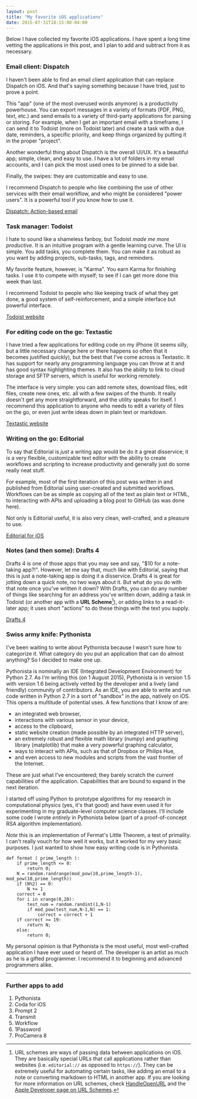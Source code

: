 ```yaml
---
layout: post
title: "My favorite iOS applications"
date: 2015-07-31T18:15:00-04:00
---
```


Below I have collected my favorite iOS applications. I have spent a long time vetting the applications in this post, and I plan to add and subtract from it as necessary.

### Email client: Dispatch

I haven't been able to find an email client application that can replace Dispatch on iOS. And that's saying something because I have tried, just to prove a point.

This "app" (one of the most overused words anymore) is a productivity powerhouse. You can export messages in a variety of formats (PDF, PNG, text, etc.) and send emails to a variety of third-party applications for parsing or storing. For example, when I get an important email with a timeframe, I can send it to Todoist (more on Todoist later) and create a task with a due date, reminders, a specific priority, and keep things organized by putting it in the proper "project".

Another wonderful thing about Dispatch is the overall UI/UX. It's a beautiful app; simple, clean, and easy to use. I have a lot of folders in my email accounts, and I can pick the most used ones to be pinned to a side bar.

Finally, the swipes: they are customizable and easy to use.

I recommend Dispatch to people who like combining the use of other services with their email workflow, and who might be considered "power users". It is a powerful tool if you know how to use it.

[Dispatch: Action-based email](http://www.dispatchapp.net)

### Task manager: Todoist

I hate to sound like a shameless fanboy, but Todoist *made me more productive*. It is an intuitive program with a gentle learning curve. The UI is simple. You add tasks, you complete them. You can make it as robust as you want by adding projects, sub-tasks, tags, and reminders.

My favorite feature, however, is "Karma". You earn Karma for finishing tasks. I use it to compete with myself; to see if I can get more done this week than last.

I recommend Todoist to people who like keeping track of what they get done, a good system of self-reinforcement, and a simple interface but powerful interface.

[Todoist website](http://www.todoist.com)

### For editing code on the go: Textastic

I have tried a few applications for editing code on my iPhone (it seems silly, but a little necessary change here or there happens so often that it becomes justified quickly), but the best that I've come across is Textastic. It has support for nearly any programming language you can throw at it and has good syntax highlighting themes. It also has the ability to link to cloud storage and SFTP servers, which is useful for working remotely.

The interface is very simple: you can add remote sites, download files, edit files, create new ones, etc. all with a few swipes of the thumb. It really doesn't get any more straightforward, and the utility speaks for itself. I recommend this application to anyone who needs to edit a variety of files on the go, or even just write ideas down in plain text or markdown.

[Textastic website](http://www.textasticapp.com)

### Writing on the go: Editorial

To say that Editorial is *just* a writing app would be do it a great disservice; it is a very flexible, customizable text editor with the ability to create workflows and scripting to increase productivity and generally just do some really neat stuff.

For example, most of the first iteration of this post was written in and published from Editorial using user-created and submitted workflows. Workflows can be as simple as copying all of the text as plain text or HTML, to interacting with APIs and uploading a blog post to GitHub (as was done here).

Not only is Editorial useful, it is also very clean, well-crafted, and a pleasure to use.

[Editorial for iOS](http://omz-software.com/editorial/)

### Notes (and then some): Drafts 4

Drafts 4 is one of those apps that you may see and say, "$10 for a note-taking app?!". However, let me say that, much like with Editorial, saying that this is just a note-taking app is doing it a disservice. Drafts 4 is great for jotting down a quick note, no two ways about it. But what do you do with that note once you've written it down? With Drafts, you can do any number of things like searching for an address you've written down, adding a task in Todoist (or another app with a **URL Scheme**[^schemes]), or adding links to a read-it-later app; it uses short "actions" to do these things with the text you supply.

[Drafts 4](http://agiletortise.com/drafts/)

### Swiss army knife: Pythonista

I've been waiting to write about Pythonista because I wasn't sure how to categorize it. What category do you put an application that can do almost anything? So I decided to make one up.

Pythonista is nominally an IDE (Integrated Development Environment) for Python 2.7. As I'm writing this (on 1 August 2015), Pythonista is in version 1.5 with version 1.6 being actively vetted by the developer and a lively (and friendly) community of contributors. As an IDE, you are able to write and run code written in Python 2.7 in a sort of "sandbox" in the app, natively on iOS. This opens a multitude of potential uses. A few functions that I know of are:

* an integrated web browser,
* interactions with various sensor in your device,
* access to the clipboard,
* static website creation (made possible by an integrated HTTP server),
* an extremely robust and flexible math library (numpy) and graphing library (matplotlib) that make a very powerful graphing calculator,
* ways to interact with APIs, such as that of Dropbox or Philips Hue,
* and even access to new modules and scripts from the vast frontier of the Internet.

These are just what I've encountered; they barely scratch the *current* capabilities of the application. Capabilities that are bound to expand in the next iteration. 

I started off using Python to prototype algorithms for my research in computational physics (yes, it's that good) and have even used it for experimenting in my graduate-level computer science classes. I'll include some code I wrote *entirely* in Pythonista below (part of a proof-of-concept RSA algorithm implementation).

*Note* this is an implementation of Fermat's Little Theorem, a test of primality. I can't really vouch for how well it works, but it worked for my very basic purposes. I just wanted to show how easy writing code is in Pythonista.

	def fermat ( prime_length ):
		if prime_length <= 0:
			return 0;
		N = random.randrange(mod_pow(10,prime_length-1), mod_pow(10,prime_length))
		if (N%2) == 0:
			N += 1
		correct = 0
		for i in xrange(0,20):
			test_num = random.randint(1,N-1)
			if mod_pow(test_num,N-1,N) == 1:
				correct = correct + 1
		if correct >= 19:
			return N;
		else:
			return 0;

My personal opinion is that Pythonista is the most useful, most well-crafted application I have ever used or heard of. The developer is an artist as much as he is a gifted programmer. I recommend it to beginning and advanced programmers alike.


----

### Further apps to add

1. Pythonista
2. Coda for iOS
3. Prompt 2
4. Transmit
5. Workflow
6. 1Password
7. ProCamera 8

[^schemes]: URL schemes are ways of passing data between applications on iOS. They are basically special URLs that call applications rather than websites (i.e. `editorial://` as opposed to `https://`). They can be extremely useful for automating certain tasks, like adding an email to a note or converting markdown to HTML in another app. If you are looking for more information on URL schemes, check [HandleOpenURL](http://handleopenurl.com/about-handleopenurl) and the [Apple Developer page on URL Schemes](https://developer.apple.com/library/ios/featuredarticles/iPhoneURLScheme_Reference/Introduction/Introduction.html).